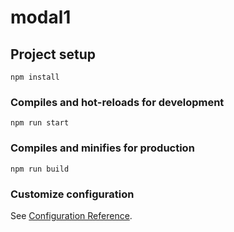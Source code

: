 # modal1

## Project setup

```
npm install
```

### Compiles and hot-reloads for development

```
npm run start
```

### Compiles and minifies for production

```
npm run build
```

### Customize configuration

See [Configuration Reference](https://cli.vuejs.org/config/).
